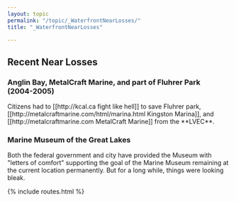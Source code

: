 ```yaml
---
layout: topic
permalink: "/topic/_WaterfrontNearLosses/"
title: "_WaterfrontNearLosses"

---
```


<h2 class="clearboth">Recent Near Losses

<h3>Anglin Bay, MetalCraft Marine, and part of Fluhrer Park<br>(2004-2005)</h3>
Citizens had to [[http://kcal.ca fight like hell]] to save Fluhrer park, [[http://metalcraftmarine.com/html/marina.html Kingston Marina]], and [[http://metalcraftmarine.com MetalCraft Marine]] from the **LVEC**.


<h3>Marine Museum of the Great Lakes</h3>
Both the federal government and city have provided the Museum with "letters of comfort" supporting the goal of the Marine Museum remaining at the current location permanently.  But for a long while, things were looking bleak.

{% include routes.html %}
